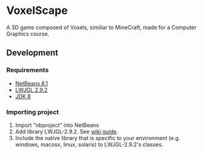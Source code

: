 # VoxelScape

A 3D game composed of Voxels, similiar to MineCraft, made for a Computer Graphics course.

## Development

### Requirements
- [NetBeans 8.1](https://netbeans.org/downloads/)
- [LWJGL 2.9.2](https://sourceforge.net/projects/java-game-lib/files/Official%20Releases/LWJGL%202.9.2/)
- [JDK 8](http://www.oracle.com/technetwork/java/javase/downloads/index.html)

### Importing project

1. Import "nbproject" into NetBeans
2. Add library LWJGL-2.9.2. See [wiki guide](http://wiki.lwjgl.org/wiki/Setting_Up_LWJGL_with_NetBeans).
3. Include the native library that is specific to your environment (e.g. windows, macosx, linux, solaris) to LWJGL-2.9.2's classes.

